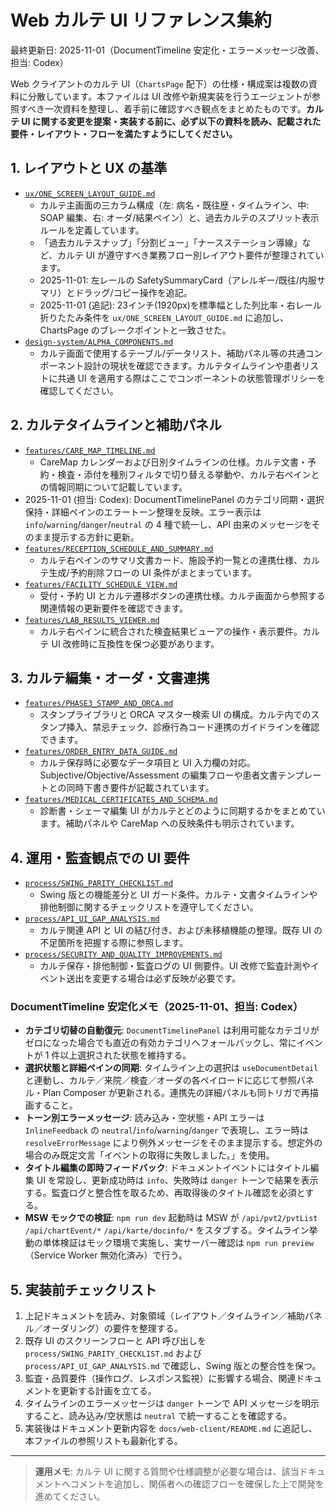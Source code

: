 # Web カルテ UI リファレンス集約

最終更新日: 2025-11-01（DocumentTimeline 安定化・エラーメッセージ改善、担当: Codex）

Web クライアントのカルテ UI（`ChartsPage` 配下）の仕様・構成案は複数の資料に分散しています。本ファイルは UI 改修や新規実装を行うエージェントが参照すべき一次資料を整理し、着手前に確認すべき観点をまとめたものです。**カルテ UI に関する変更を提案・実装する前に、必ず以下の資料を読み、記載された要件・レイアウト・フローを満たすようにしてください。**

## 1. レイアウトと UX の基準
- [`ux/ONE_SCREEN_LAYOUT_GUIDE.md`](ONE_SCREEN_LAYOUT_GUIDE.md)
  - カルテ主画面の三カラム構成（左: 病名・既往歴・タイムライン、中: SOAP 編集、右: オーダ/結果ペイン）と、過去カルテのスプリット表示ルールを定義しています。
  - 「過去カルテスナップ」「分割ビュー」「ナースステーション導線」など、カルテ UI が遵守すべき業務フロー別レイアウト要件が整理されています。
  - 2025-11-01: 左レールの SafetySummaryCard（アレルギー/既往/内服サマリ）とドラッグ/コピー操作を追記。
  - 2025-11-01 (追記): 23インチ(1920px)を標準幅とした列比率・右レール折りたたみ条件を `ux/ONE_SCREEN_LAYOUT_GUIDE.md` に追加し、ChartsPage のブレークポイントと一致させた。
- [`design-system/ALPHA_COMPONENTS.md`](../design-system/ALPHA_COMPONENTS.md)
  - カルテ画面で使用するテーブル/データリスト、補助パネル等の共通コンポーネント設計の現状を確認できます。カルテタイムラインや患者リストに共通 UI を適用する際はここでコンポーネントの状態管理ポリシーを確認してください。

## 2. カルテタイムラインと補助パネル
- [`features/CARE_MAP_TIMELINE.md`](../features/CARE_MAP_TIMELINE.md)
  - CareMap カレンダーおよび日別タイムラインの仕様。カルテ文書・予約・検査・添付を種別フィルタで切り替える挙動や、カルテ右ペインとの情報同期について記載しています。
- 2025-11-01 (担当: Codex): DocumentTimelinePanel のカテゴリ同期・選択保持・詳細ペインのエラートーン整理を反映。エラー表示は `info`/`warning`/`danger`/`neutral` の 4 種で統一し、API 由来のメッセージをそのまま提示する方針に更新。
- [`features/RECEPTION_SCHEDULE_AND_SUMMARY.md`](../features/RECEPTION_SCHEDULE_AND_SUMMARY.md)
  - カルテ右ペインのサマリ文書カード、施設予約一覧との連携仕様、カルテ生成/予約削除フローの UI 条件がまとまっています。
- [`features/FACILITY_SCHEDULE_VIEW.md`](../features/FACILITY_SCHEDULE_VIEW.md)
  - 受付・予約 UI とカルテ遷移ボタンの連携仕様。カルテ画面から参照する関連情報の更新要件を確認できます。
- [`features/LAB_RESULTS_VIEWER.md`](../features/LAB_RESULTS_VIEWER.md)
  - カルテ右ペインに統合された検査結果ビューアの操作・表示要件。カルテ UI 改修時に互換性を保つ必要があります。

## 3. カルテ編集・オーダ・文書連携
- [`features/PHASE3_STAMP_AND_ORCA.md`](../features/PHASE3_STAMP_AND_ORCA.md)
  - スタンプライブラリと ORCA マスター検索 UI の構成。カルテ内でのスタンプ挿入、禁忌チェック、診療行為コード連携のガイドラインを確認できます。
- [`features/ORDER_ENTRY_DATA_GUIDE.md`](../features/ORDER_ENTRY_DATA_GUIDE.md)
  - カルテ保存時に必要なデータ項目と UI 入力欄の対応。Subjective/Objective/Assessment の編集フローや患者文書テンプレートとの同時下書き要件が記載されています。
- [`features/MEDICAL_CERTIFICATES_AND_SCHEMA.md`](../features/MEDICAL_CERTIFICATES_AND_SCHEMA.md)
  - 診断書・シェーマ編集 UI がカルテとどのように同期するかをまとめています。補助パネルや CareMap への反映条件も明示されています。

## 4. 運用・監査観点での UI 要件
- [`process/SWING_PARITY_CHECKLIST.md`](../process/SWING_PARITY_CHECKLIST.md)
  - Swing 版との機能差分と UI ガード条件。カルテ・文書タイムラインや排他制御に関するチェックリストを遵守してください。
- [`process/API_UI_GAP_ANALYSIS.md`](../process/API_UI_GAP_ANALYSIS.md)
  - カルテ関連 API と UI の結び付き、および未移植機能の整理。既存 UI の不足箇所を把握する際に参照します。
- [`process/SECURITY_AND_QUALITY_IMPROVEMENTS.md`](../process/SECURITY_AND_QUALITY_IMPROVEMENTS.md)
  - カルテ保存・排他制御・監査ログの UI 側要件。UI 改修で監査計測やイベント送出を変更する場合は必ず反映が必要です。

### DocumentTimeline 安定化メモ（2025-11-01、担当: Codex）
- **カテゴリ切替の自動復元**: `DocumentTimelinePanel` は利用可能なカテゴリがゼロになった場合でも直近の有効カテゴリへフォールバックし、常にイベントが 1 件以上選択された状態を維持する。
- **選択状態と詳細ペインの同期**: タイムライン上の選択は `useDocumentDetail` と連動し、カルテ／来院／検査／オーダの各ペイロードに応じて参照パネル・Plan Composer が更新される。連携先の詳細パネルも同トリガで再描画すること。
- **トーン別エラーメッセージ**: 読み込み・空状態・API エラーは `InlineFeedback` の `neutral`/`info`/`warning`/`danger` で表現し、エラー時は `resolveErrorMessage` により例外メッセージをそのまま提示する。想定外の場合のみ既定文言「イベントの取得に失敗しました。」を使用。
- **タイトル編集の即時フィードバック**: ドキュメントイベントにはタイトル編集 UI を常設し、更新成功時は `info`、失敗時は `danger` トーンで結果を表示する。監査ログと整合性を取るため、再取得後のタイトル確認を必須とする。
- **MSW モックでの検証**: `npm run dev` 起動時は MSW が `/api/pvt2/pvtList` `/api/chartEvent/*` `/api/karte/docinfo/*` をスタブする。タイムライン挙動の単体検証はモック環境で実施し、実サーバー確認は `npm run preview`（Service Worker 無効化済み）で行う。

## 5. 実装前チェックリスト
1. 上記ドキュメントを読み、対象領域（レイアウト／タイムライン／補助パネル／オーダリング）の要件を整理する。
2. 既存 UI のスクリーンフローと API 呼び出しを `process/SWING_PARITY_CHECKLIST.md` および `process/API_UI_GAP_ANALYSIS.md` で確認し、Swing 版との整合性を保つ。
3. 監査・品質要件（操作ログ、レスポンス監視）に影響する場合、関連ドキュメントを更新する計画を立てる。
4. タイムラインのエラーメッセージは `danger` トーンで API メッセージを明示すること、読み込み/空状態は `neutral` で統一することを確認する。
5. 実装後はドキュメント更新内容を `docs/web-client/README.md` に追記し、本ファイルの参照リストも最新化する。

---

> **運用メモ**: カルテ UI に関する質問や仕様調整が必要な場合は、該当ドキュメントへコメントを追加し、関係者への確認フローを確保した上で開発を進めてください。
